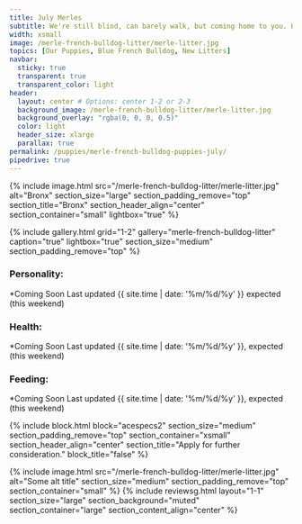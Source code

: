 ```yaml
---
title: July Merles
subtitle: We're still blind, can barely walk, but coming home to you. Bulldog puppy for sale located in New York City. 
width: xsmall
image: /merle-french-bulldog-litter/merle-litter.jpg
topics: [Our Puppies, Blue French Bulldog, New Litters]
navbar:
  sticky: true
  transparent: true
  transparent_color: light
header:
  layout: center # Options: center 1-2 or 2-3
  background_image: /merle-french-bulldog-litter/merle-litter.jpg
  background_overlay: "rgba(0, 0, 0, 0.5)"
  color: light
  header_size: xlarge
  parallax: true
permalink: /puppies/merle-french-bulldog-puppies-july/
pipedrive: true
---
```


{% include image.html 
	src="/merle-french-bulldog-litter/merle-litter.jpg"
  alt="Bronx"
  section_size="large"
  section_padding_remove="top"
  section_title="Bronx"
  section_header_align="center"
  section_container="small"
  lightbox="true"
%}



{% include gallery.html 
	grid="1-2"
	gallery="merle-french-bulldog-litter"
	caption="true"
	lightbox="true"
  section_size="medium"
  section_padding_remove="top"
%}

### Personality:  
*Coming Soon  Last updated {{ site.time | date: '%m/%d/%y' }} expected (this weekend)

### Health: 
 *Coming Soon Last updated {{ site.time | date: '%m/%d/%y' }}, expected (this weekend)

 
### Feeding: 
 *Coming Soon Last updated {{ site.time | date: '%m/%d/%y' }}, expected (this weekend)

{% include block.html 
  block="acespecs2"
  section_size="medium"
  section_padding_remove="top"
  section_container="xsmall"
  section_header_align="center"
  section_title="Apply for further consideration."
  block_title="false"
%}

{% include image.html 
	src="/merle-french-bulldog-litter/merle-litter.jpg"
  alt="Some alt title"
  section_size="medium"
  section_padding_remove="top"
  section_container="small"
%}
{% include reviewsg.html 
   layout="1-1"
  section_size="large"
  section_background="muted"
  section_container="large"
  section_content_align="center"
%}